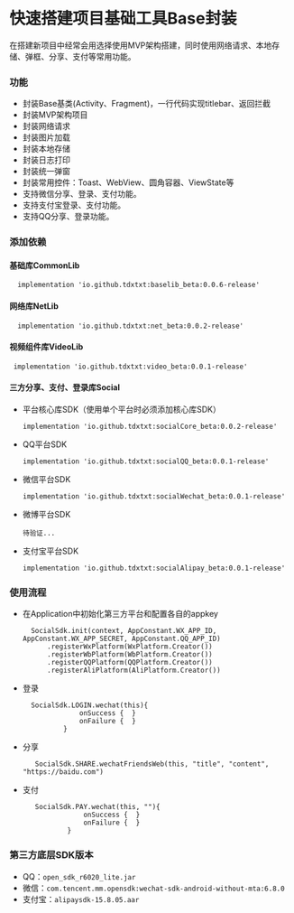 # 快速搭建项目基础工具Base封装

在搭建新项目中经常会用选择使用MVP架构搭建，同时使用网络请求、本地存储、弹框、分享、支付等常用功能。

### 功能
* 封装Base基类(Activity、Fragment)，一行代码实现titlebar、返回拦截
* 封装MVP架构项目
* 封装网络请求
* 封装图片加载
* 封装本地存储
* 封装日志打印
* 封装统一弹窗
* 封装常用控件：Toast、WebView、圆角容器、ViewState等
* 支持微信分享、登录、支付功能。
* 支持支付宝登录、支付功能。
* 支持QQ分享、登录功能。


### 添加依赖

#### 基础库CommonLib

      implementation 'io.github.tdxtxt:baselib_beta:0.0.6-release'

#### 网络库NetLib

      implementation 'io.github.tdxtxt:net_beta:0.0.2-release'

#### 视频组件库VideoLib

     implementation 'io.github.tdxtxt:video_beta:0.0.1-release'

#### 三方分享、支付、登录库Social
* 平台核心库SDK（使用单个平台时必须添加核心库SDK）

      implementation 'io.github.tdxtxt:socialCore_beta:0.0.2-release'

* QQ平台SDK

      implementation 'io.github.tdxtxt:socialQQ_beta:0.0.1-release'

* 微信平台SDK

      implementation 'io.github.tdxtxt:socialWechat_beta:0.0.1-release'

* 微博平台SDK

      待验证...

* 支付宝平台SDK

      implementation 'io.github.tdxtxt:socialAlipay_beta:0.0.1-release'


### 使用流程
* 在Application中初始化第三方平台和配置各自的appkey

        SocialSdk.init(context, AppConstant.WX_APP_ID, AppConstant.WX_APP_SECRET, AppConstant.QQ_APP_ID)
            .registerWxPlatform(WxPlatform.Creator())
            .registerWbPlatform(WbPlatform.Creator())
            .registerQQPlatform(QQPlatform.Creator())
            .registerAliPlatform(AliPlatform.Creator())

* 登录

        SocialSdk.LOGIN.wechat(this){
                    onSuccess {  }
                    onFailure {  }
                }

* 分享

         SocialSdk.SHARE.wechatFriendsWeb(this, "title", "content", "https://baidu.com")


* 支付

         SocialSdk.PAY.wechat(this, ""){
                     onSuccess {  }
                     onFailure {  }
                 }







### 第三方底层SDK版本
* QQ：`open_sdk_r6020_lite.jar`
* 微信：`com.tencent.mm.opensdk:wechat-sdk-android-without-mta:6.8.0`
* 支付宝：`alipaysdk-15.8.05.aar`
